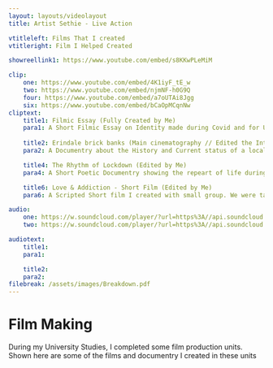```yaml
---
layout: layouts/videolayout
title: Artist Sethie - Live Action

vtitleleft: Films That I created
vtitleright: Film I Helped Created

showreellink1: https://www.youtube.com/embed/s8KKwPLeMiM

clip:
    one: https://www.youtube.com/embed/4K1iyF_tE_w
    two: https://www.youtube.com/embed/njmNF-h0G9Q
    four: https://www.youtube.com/embed/a7oUTAi8Jgg
    six: https://www.youtube.com/embed/bCaOpMCqnNw
cliptext:
    title1: Filmic Essay (Fully Created by Me)
    para1: A Short Filmic Essay on Identity made during Covid and for University. 
    
    title2: Erindale brick banks (Main cinematography // Edited the Intro and credits )
    para2: A Documentry about the History and Current status of a local Skatepark in Canberra. A Documentry made for University and to bring more notice to this historical skatepark in the local region. 

    title4: The Rhythm of Lockdown (Edited by Me)
    para4: A Short Poetic Documentry showing the repeart of life during Lockdown and how everything feels the same. (Some Filming also done by me)

    title6: Love & Addiction - Short Film (Edited by Me)
    para6: A Scripted Short film I created with small group. We were task to create a short film about something. I Edited and wrote the story of the film. (Some Filming also done by me)

audio:
    one: https://w.soundcloud.com/player/?url=https%3A//api.soundcloud.com/tracks/1173738619&color=%23ff5500&auto_play=false&hide_related=false&show_comments=true&show_user=true&show_reposts=false&show_teaser=true&visual=true
    two: https://w.soundcloud.com/player/?url=https%3A//api.soundcloud.com/tracks/1157779159&color=%23ff5500&auto_play=false&hide_related=false&show_comments=true&show_user=true&show_reposts=false&show_teaser=true&visual=true

audiotext:
    title1:
    para1:

    title2:
    para2:
filebreak: /assets/images/Breakdown.pdf
---
```

# Film Making
During my University Studies, I completed some film production units. Shown here are some of the films and documentry I created in these units

